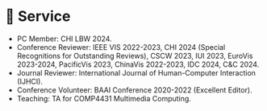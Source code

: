 # 📖 Service

-	PC Member: CHI LBW 2024.
-	Conference Reviewer: IEEE VIS 2022-2023, CHI 2024 (Special Recognitions for Outstanding Reviews), CSCW 2023, IUI 2023, EuroVis 2023-2024, PacificVis 2023, ChinaVis 2022-2023, IDC 2024, C&C 2024.
-	Journal Reviewer: International Journal of Human-Computer Interaction (IJHCI).
-	Conference Volunteer: BAAI Conference 2020-2022 (Excellent Editor).
-	Teaching: TA for COMP4431 Multimedia Computing.